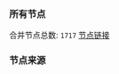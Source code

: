 ### 所有节点
合并节点总数: `1717`
[节点链接](https://raw.githubusercontent.com/rzhy1/11/master/sub/sub_merge_base64.txt)

### 节点来源

